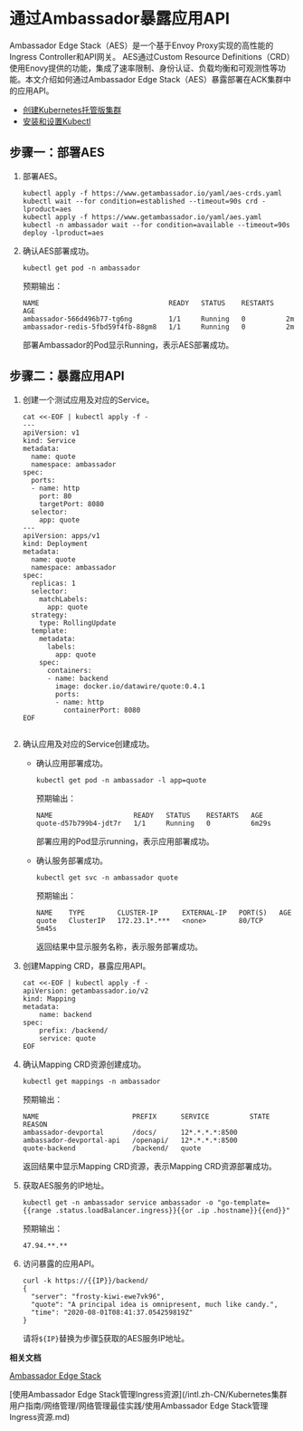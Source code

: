 # 通过Ambassador暴露应用API

Ambassador Edge Stack（AES）是一个基于Envoy Proxy实现的高性能的Ingress Controller和API网关。 AES通过Custom Resource Definitions（CRD）使用Enovy提供的功能，集成了速率限制、身份认证、负载均衡和可观测性等功能。本文介绍如何通过Ambassador Edge Stack（AES）暴露部署在ACK集群中的应用API。

-   [创建Kubernetes托管版集群](/intl.zh-CN/Kubernetes集群用户指南/集群管理/创建集群/创建Kubernetes托管版集群.md)
-   [安装和设置Kubectl](https://kubernetes.io/docs/tasks/tools/install-kubectl/)

## 步骤一：部署AES

1.  部署AES。

    ```
    kubectl apply -f https://www.getambassador.io/yaml/aes-crds.yaml
    kubectl wait --for condition=established --timeout=90s crd -lproduct=aes
    kubectl apply -f https://www.getambassador.io/yaml/aes.yaml
    kubectl -n ambassador wait --for condition=available --timeout=90s deploy -lproduct=aes
    ```

2.  确认AES部署成功。

    ```
    kubectl get pod -n ambassador
    ```

    预期输出：

    ```
    NAME                                READY   STATUS    RESTARTS   AGE
    ambassador-566d496b77-tg6ng         1/1     Running   0          2m
    ambassador-redis-5fbd59f4fb-88gm8   1/1     Running   0          2m
    ```

    部署Ambassador的Pod显示Running，表示AES部署成功。


## 步骤二：暴露应用API

1.  创建一个测试应用及对应的Service。

    ```
    cat <<-EOF | kubectl apply -f -
    ---
    apiVersion: v1
    kind: Service
    metadata:
      name: quote
      namespace: ambassador
    spec:
      ports:
      - name: http
        port: 80
        targetPort: 8080
      selector:
        app: quote
    ---
    apiVersion: apps/v1
    kind: Deployment
    metadata:
      name: quote
      namespace: ambassador
    spec:
      replicas: 1
      selector:
        matchLabels:
          app: quote
      strategy:
        type: RollingUpdate
      template:
        metadata:
          labels:
            app: quote
        spec:
          containers:
          - name: backend
            image: docker.io/datawire/quote:0.4.1
            ports:
            - name: http
              containerPort: 8080
    EOF
                            
    ```

2.  确认应用及对应的Service创建成功。

    -   确认应用部署成功。

        ```
        kubectl get pod -n ambassador -l app=quote
        ```

        预期输出：

        ```
        NAME                    READY   STATUS    RESTARTS   AGE
        quote-d57b799b4-jdt7r   1/1     Running   0          6m29s
        ```

        部署应用的Pod显示running，表示应用部署成功。

    -   确认服务部署成功。

        ```
        kubectl get svc -n ambassador quote
        ```

        预期输出：

        ```
        NAME    TYPE        CLUSTER-IP      EXTERNAL-IP   PORT(S)   AGE
        quote   ClusterIP   172.23.1*.***   <none>        80/TCP    5m45s
        ```

        返回结果中显示服务名称，表示服务部署成功。

3.  创建Mapping CRD，暴露应用API。

    ```
    cat <<-EOF | kubectl apply -f -
    apiVersion: getambassador.io/v2
    kind: Mapping
    metadata:
        name: backend
    spec:
        prefix: /backend/
        service: quote
    EOF
    ```

4.  确认Mapping CRD资源创建成功。

    ```
    kubectl get mappings -n ambassador
    ```

    预期输出：

    ```
    NAME                       PREFIX      SERVICE          STATE   REASON
    ambassador-devportal       /docs/      12*.*.*.*:8500
    ambassador-devportal-api   /openapi/   12*.*.*.*:8500
    quote-backend              /backend/   quote
    ```

    返回结果中显示Mapping CRD资源，表示Mapping CRD资源部署成功。

5.  获取AES服务的IP地址。

    ```
    kubectl get -n ambassador service ambassador -o "go-template={{range .status.loadBalancer.ingress}}{{or .ip .hostname}}{{end}}"
    ```

    预期输出：

    ```
    47.94.**.**
    ```

6.  访问暴露的应用API。

    ```
    curl -k https://{{IP}}/backend/
    {
      "server": "frosty-kiwi-ewe7vk96",
      "quote": "A principal idea is omnipresent, much like candy.",
      "time": "2020-08-01T08:41:37.054259819Z"
    }
    ```

    请将`${IP}`替换为步骤[5](#step_v3z_qrx_t7m)获取的AES服务IP地址。


**相关文档**  


[Ambassador Edge Stack](https://www.getambassador.io/docs/latest/tutorials/getting-started/)

[使用Ambassador Edge Stack管理Ingress资源](/intl.zh-CN/Kubernetes集群用户指南/网络管理/网络管理最佳实践/使用Ambassador Edge Stack管理Ingress资源.md)

